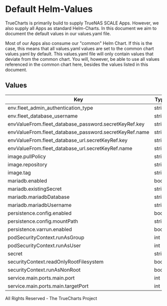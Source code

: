# Default Helm-Values

TrueCharts is primarily build to supply TrueNAS SCALE Apps.
However, we also supply all Apps as standard Helm-Charts. In this document we aim to document the default values in our values.yaml file.

Most of our Apps also consume our "common" Helm Chart.
If this is the case, this means that all values.yaml values are set to the common chart values.yaml by default. This values.yaml file will only contain values that deviate from the common chart.
You will, however, be able to use all values referenced in the common chart here, besides the values listed in this document.

## Values

| Key | Type | Default | Description |
|-----|------|---------|-------------|
| env.fleet_admin_authentication_type | string | `"DATABASE"` |  |
| env.fleet_database_username | string | `"fleet"` |  |
| envValueFrom.fleet_database_password.secretKeyRef.key | string | `"mariadb-password"` |  |
| envValueFrom.fleet_database_password.secretKeyRef.name | string | `"mariadbcreds"` |  |
| envValueFrom.fleet_database_url.secretKeyRef.key | string | `"jdbc-mariadb"` |  |
| envValueFrom.fleet_database_url.secretKeyRef.name | string | `"mariadbcreds"` |  |
| image.pullPolicy | string | `"IfNotPresent"` |  |
| image.repository | string | `"tccr.io/truecharts/fleet"` |  |
| image.tag | string | `"v2.3.2"` |  |
| mariadb.enabled | bool | `true` |  |
| mariadb.existingSecret | string | `"mariadbcreds"` |  |
| mariadb.mariadbDatabase | string | `"fleet"` |  |
| mariadb.mariadbUsername | string | `"fleet"` |  |
| persistence.config.enabled | bool | `true` |  |
| persistence.config.mountPath | string | `"/config"` |  |
| persistence.varrun.enabled | bool | `true` |  |
| podSecurityContext.runAsGroup | int | `0` |  |
| podSecurityContext.runAsUser | int | `0` |  |
| secret | string | `nil` |  |
| securityContext.readOnlyRootFilesystem | bool | `false` |  |
| securityContext.runAsNonRoot | bool | `false` |  |
| service.main.ports.main.port | int | `10145` |  |
| service.main.ports.main.targetPort | int | `8080` |  |

All Rights Reserved - The TrueCharts Project
